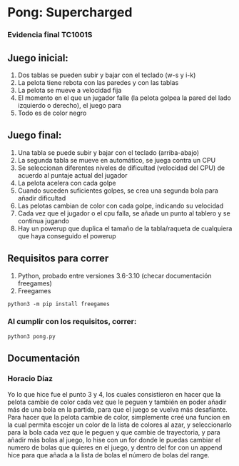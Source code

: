 # Pong: Supercharged

### Evidencia final TC1001S

## Juego inicial:
1. Dos tablas se pueden subir y bajar con el teclado (w-s y i-k)
2. La pelota tiene rebota con las paredes y con las tablas
3. La pelota se mueve a velocidad fija
4. El momento en el que un jugador falle (la pelota golpea la pared del lado izquierdo o derecho), el juego para
5. Todo es de color negro

## Juego final:
1. Una tabla se puede subir y bajar con el teclado (arriba-abajo)
2. La segunda tabla se mueve en automático, se juega contra un CPU
3. Se seleccionan diferentes niveles de dificultad (velocidad del CPU) de acuerdo al puntaje actual del jugador
4. La pelota acelera con cada golpe
5. Cuando suceden suficientes golpes, se crea una segunda bola para añadir dificultad
6. Las pelotas cambian de color con cada golpe, indicando su velocidad
7. Cada vez que el jugador o el cpu falla, se añade un punto al tablero y se continua jugando
8. Hay un powerup que duplica el tamaño de la tabla/raqueta de cualquiera que haya conseguido el powerup

## Requisitos para correr
1. Python, probado entre versiones 3.6-3.10 (checar documentación freegames)
2. Freegames  

`python3 -m pip install freegames`
### Al cumplir con los requisitos, correr:
`python3 pong.py`

## Documentación
### Horacio Díaz
Yo lo que hice fue el punto 3 y 4, los cuales consistieron en hacer que la pelota cambie de color cada vez que le peguen y también en poder añadir más de una bola en la partida, para que el juego se vuelva más desafiante. Para hacer que la pelota cambie de color, simplemente creé una funcion en la cual permita escojer un color de la lista de colores al azar, y seleccionarlo para la bola cada vez que le peguen y que cambie de trayectoria, y para añadir más bolas al juego, lo hise con un for donde le puedas cambiar el numero de bolas que quieres en el juego, y dentro del for con un append hice para que añada a la lista de bolas el número de bolas del range.
